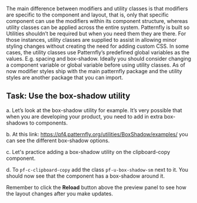 
The main difference between modifiers and utility classes is that modifiers are specific to the component and layout, that is, only that specific component can use the modifiers within its component structure, whereas utility classes can be applied across the entire system.
Patternfly is built so Utilities shouldn’t be required but when you need them they are there. For those instances, utility classes are supplied to assist in allowing minor styling changes without creating the need for adding custom CSS. In some cases, the utility classes use Patternfly’s predefined global variables as the values. E.g. spacing and box-shadow.
Ideally you should consider changing a component variable or global variable before using utility classes. As of now modifier styles ship with the main patternfly package and the utility styles are another package that you can import.

## Task: Use the box-shadow utility
a. Let’s look at the box-shadow utility for example. It’s very possible that when you are developing your product, you need to add in extra box-shadows to components.

b. At this link: https://pf4.patternfly.org/utilities/BoxShadow/examples/ you can see the different box-shadow options.

c. Let's practice adding a box-shadow utility on the clipboard-copy component.

d. To `pf-c-clipboard-copy` add the class `pf-u-box-shadow-sm` next to it. You should now see that the component has a box-shadow around it. 

Remember to click the <strong>Reload</strong> button above the preview panel to see how the layout changes after you make updates.